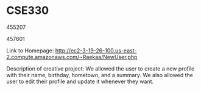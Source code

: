 # CSE330
455207 

457601

Link to Homepage: http://ec2-3-19-26-100.us-east-2.compute.amazonaws.com/~Raekaa/NewUser.php

Description of creative project: We allowed the user to create a new profile with their name, birthday, hometown, and a summary. We also allowed the user to edit their profile and update it whenever they want. 